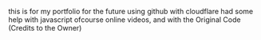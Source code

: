 this is for my portfolio for the future using github with cloudflare
had some help with javascript ofcourse online videos,
and with the Original Code (Credits to the Owner)


